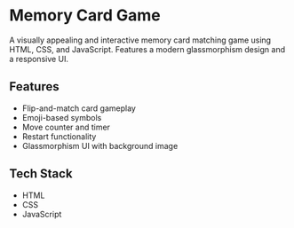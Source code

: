 # Memory Card Game

A visually appealing and interactive memory card matching game using HTML, CSS, and JavaScript. Features a modern glassmorphism design and a responsive UI.

## Features

- Flip-and-match card gameplay
- Emoji-based symbols
- Move counter and timer
- Restart functionality
- Glassmorphism UI with background image

## Tech Stack

- HTML
- CSS 
- JavaScript
